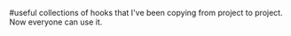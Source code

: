 #useful collections of hooks that I've been copying from project to project. Now everyone can use it.

